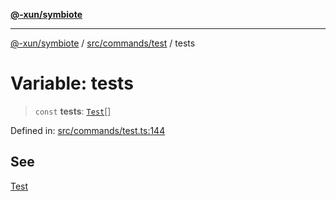 [**@-xun/symbiote**](../../../../README.md)

***

[@-xun/symbiote](../../../../README.md) / [src/commands/test](../README.md) / tests

# Variable: tests

> `const` **tests**: [`Test`](../enumerations/Test.md)[]

Defined in: [src/commands/test.ts:144](https://github.com/Xunnamius/symbiote/blob/a432129d36367c9c0fe2512d6ba837487d12f425/src/commands/test.ts#L144)

## See

[Test](../enumerations/Test.md)

